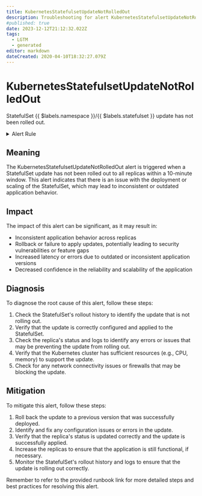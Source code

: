 ```yaml
---
title: KubernetesStatefulsetUpdateNotRolledOut
description: Troubleshooting for alert KubernetesStatefulsetUpdateNotRolledOut
#published: true
date: 2023-12-12T21:12:32.022Z
tags: 
  - LGTM
  - generated
editor: markdown
dateCreated: 2020-04-10T18:32:27.079Z
---
```


# KubernetesStatefulsetUpdateNotRolledOut

StatefulSet {{ $labels.namespace }}/{{ $labels.statefulset }} update has not been rolled out.

<details>
  <summary>Alert Rule</summary>

{{% rule "kubernetes/kubestate-exporter.yml" "KubernetesStatefulsetUpdateNotRolledOut" %}}

{{% comment %}}

```yaml
alert: KubernetesStatefulsetUpdateNotRolledOut
expr: max without (revision) (kube_statefulset_status_current_revision unless kube_statefulset_status_update_revision) * (kube_statefulset_replicas != kube_statefulset_status_replicas_updated)
for: 10m
labels:
    severity: warning
annotations:
    summary: Kubernetes StatefulSet update not rolled out ({{ $labels.namespace }}/{{ $labels.statefulset }})
    description: |-
        StatefulSet {{ $labels.namespace }}/{{ $labels.statefulset }} update has not been rolled out.
          VALUE = {{ $value }}
          LABELS = {{ $labels }}
    runbook: https://github.com/srerun/prometheus-alerts/blob/main/content/runbooks/kubestate-exporter/KubernetesStatefulsetUpdateNotRolledOut.md

```

{{% /comment %}}

</details>


## Meaning

The KubernetesStatefulsetUpdateNotRolledOut alert is triggered when a StatefulSet update has not been rolled out to all replicas within a 10-minute window. This alert indicates that there is an issue with the deployment or scaling of the StatefulSet, which may lead to inconsistent or outdated application behavior.

## Impact

The impact of this alert can be significant, as it may result in:

* Inconsistent application behavior across replicas
* Rollback or failure to apply updates, potentially leading to security vulnerabilities or feature gaps
* Increased latency or errors due to outdated or inconsistent application versions
* Decreased confidence in the reliability and scalability of the application

## Diagnosis

To diagnose the root cause of this alert, follow these steps:

1. Check the StatefulSet's rollout history to identify the update that is not rolling out.
2. Verify that the update is correctly configured and applied to the StatefulSet.
3. Check the replica's status and logs to identify any errors or issues that may be preventing the update from rolling out.
4. Verify that the Kubernetes cluster has sufficient resources (e.g., CPU, memory) to support the update.
5. Check for any network connectivity issues or firewalls that may be blocking the update.

## Mitigation

To mitigate this alert, follow these steps:

1. Roll back the update to a previous version that was successfully deployed.
2. Identify and fix any configuration issues or errors in the update.
3. Verify that the replica's status is updated correctly and the update is successfully applied.
4. Increase the replicas to ensure that the application is still functional, if necessary.
5. Monitor the StatefulSet's rollout history and logs to ensure that the update is rolling out correctly.

Remember to refer to the provided runbook link for more detailed steps and best practices for resolving this alert.